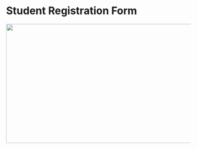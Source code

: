 # Student Registration Form
<a>
   <img src="https://github.com/ccemerdem/Student-Registration-Form/assets/112133474/1ec0de5a-ddba-4544-8e2e-8972f75f3a17" width="537" height="325" >
</a>
